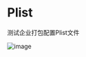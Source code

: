 # Plist
测试企业打包配置Plist文件

![image](https://raw.githubusercontent.com/lengyixiao6/Plist/master/testqrcode.png)


